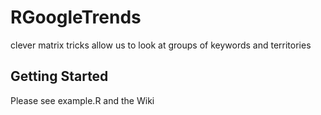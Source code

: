 RGoogleTrends
=============

clever matrix tricks allow us to look at groups of keywords and territories

## Getting Started

Please see example.R and the Wiki
